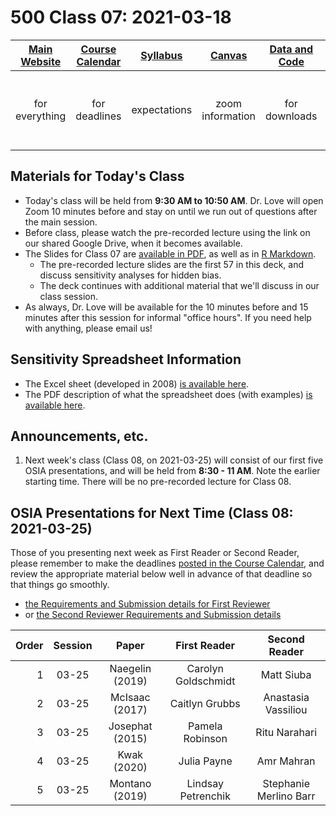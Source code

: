 # 500 Class 07: 2021-03-18

[Main Website](https://thomaselove.github.io/500/) | [Course Calendar](https://thomaselove.github.io/500/calendar.html) | [Syllabus](https://thomaselove.github.io/500-2021-syllabus/) | [Canvas](https://canvas.case.edu) | [Data and Code](https://github.com/THOMASELOVE/500-data) | Need Help?
:-----------: | :--------------: | :----------: | :---------: | :-------------: | :-----------: 
for everything | for deadlines | expectations | zoom information | for downloads | email `500-help` at `case dot edu`

## Materials for Today's Class

- Today's class will be held from **9:30 AM to 10:50 AM**. Dr. Love will open Zoom 10 minutes before and stay on until we run out of questions after the main session.
- Before class, please watch the pre-recorded lecture using the link on our shared Google Drive, when it becomes available.
- The Slides for Class 07 are [available in PDF](https://github.com/THOMASELOVE/500-2021/blob/master/classes/class07/500_2021_slides07.pdf), as well as in [R Markdown](https://github.com/THOMASELOVE/500-2021/blob/master/classes/class07/500_2021_slides07.Rmd).
    - The pre-recorded lecture slides are the first 57 in this deck, and discuss sensitivity analyses for hidden bias. 
    - The deck continues with additional material that we'll discuss in our class session.
- As always, Dr. Love will be available for the 10 minutes before and 15 minutes after this session for informal "office hours". If you need help with anything, please email us!

## Sensitivity Spreadsheet Information

- The Excel sheet (developed in 2008) [is available here](https://github.com/THOMASELOVE/500-2021/blob/master/classes/class07/sensitivityspreadsheet_2008.xls).
- The PDF description of what the spreadsheet does (with examples) [is available here](https://github.com/THOMASELOVE/500-2021/blob/master/classes/class07/sensitivitydocumentation_2008.pdf).

## Announcements, etc.

1. Next week's class (Class 08, on 2021-03-25) will consist of our first five OSIA presentations, and will be held from **8:30 - 11 AM**. Note the earlier starting time. There will be no pre-recorded lecture for Class 08.

## OSIA Presentations for Next Time (Class 08: 2021-03-25)

Those of you presenting next week as First Reader or Second Reader, please remember to make the deadlines [posted in the Course Calendar](https://thomaselove.github.io/500/calendar.html), and review the appropriate material below well in advance of that deadline so that things go smoothly.

- [the Requirements and Submission details for First Reviewer](https://github.com/THOMASELOVE/500-2021/blob/master/osia/README.md#your-presentation-as-first-reader) 
- or [the Second Reviewer Requirements and Submission details](https://github.com/THOMASELOVE/500-2021/blob/master/osia/README.md#second-reviewer)

Order | Session | Paper | First Reader | Second Reader | 
--: | :----------: | :-------------: | :----------------: | :-----------:
1 | 03-25 | Naegelin (2019) | Carolyn Goldschmidt | Matt Siuba 
2 | 03-25 | McIsaac (2017) | Caitlyn Grubbs | Anastasia Vassiliou
3 | 03-25 | Josephat (2015) | Pamela Robinson | Ritu Narahari
4 | 03-25 | Kwak (2020) | Julia Payne | Amr Mahran
5 | 03-25 | Montano (2019) | Lindsay Petrenchik | Stephanie Merlino Barr
